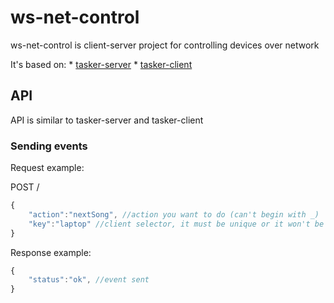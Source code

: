 # ws-net-control

ws-net-control is client-server project for controlling devices over network

It's based on:
	* [tasker-server](https://github.com/nemanjan00/tasker-server)
	* [tasker-client](https://github.com/nemanjan00/tasker-client)

## API

API is similar to tasker-server and tasker-client

### Sending events

Request example:

POST /

```javascript
{
	"action":"nextSong", //action you want to do (can't begin with _)
	"key":"laptop" //client selector, it must be unique or it won't be registered
}
```

Response example:

```javascript
{
	"status":"ok", //event sent
}
```
